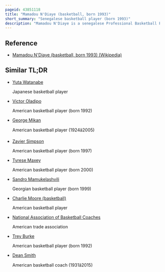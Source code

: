 ```yaml
---
pageid: 43851118
title: "Mamadou N'Diaye (basketball, born 1993)"
short_summary: "Senegalese basketball player (born 1993)"
description: "Mamadou N'Diaye is a senegalese Professional Basketball Player who last played for Correcaminos Uat Victoria of the Liga Nacional de Baloncesto Profesional. He played College Basketball for Uc Irvine, where he was the tallest Basketball Player at the Ncaa Division i level, standing at 7 ft 6 in."
---
```


## Reference

- [Mamadou N'Diaye (basketball, born 1993) (Wikipedia)](https://en.wikipedia.org/?curid=43851118)

## Similar TL;DR

- [Yuta Watanabe](/tldr/en/yuta-watanabe)

  Japanese basketball player

- [Victor Oladipo](/tldr/en/victor-oladipo)

  American basketball player (born 1992)

- [George Mikan](/tldr/en/george-mikan)

  American basketball player (1924â2005)

- [Zavier Simpson](/tldr/en/zavier-simpson)

  American basketball player (born 1997)

- [Tyrese Maxey](/tldr/en/tyrese-maxey)

  American basketball player (born 2000)

- [Sandro Mamukelashvili](/tldr/en/sandro-mamukelashvili)

  Georgian basketball player (born 1999)

- [Charlie Moore (basketball)](/tldr/en/charlie-moore-basketball)

  American basketball player

- [National Association of Basketball Coaches](/tldr/en/national-association-of-basketball-coaches)

  American trade association

- [Trey Burke](/tldr/en/trey-burke)

  American basketball player (born 1992)

- [Dean Smith](/tldr/en/dean-smith)

  American basketball coach (1931â2015)

